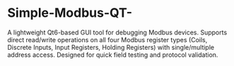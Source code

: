 # Simple-Modbus-QT-
A lightweight Qt6-based GUI tool for debugging Modbus devices. Supports direct read/write operations on all four Modbus register types (Coils, Discrete Inputs, Input Registers, Holding Registers) with single/multiple address access. Designed for quick field testing and protocol validation.
